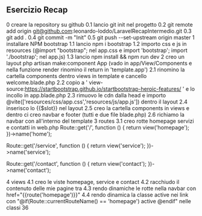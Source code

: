 ## Esercizio Recap

0 creare la repository su github
0.1 lancio git init nel progetto
0.2 git remote add origin git@github.com:leonardo-loddo/LaravelRecapIntermedio.git
0.3 git add .
0.4 git commit -m "Init"
0.5 git push --set-upstream origin master
1 installare NPM bootstrap
1.1 lancio npm i bootstrap
1.2 importo css e js in resources (@import "bootstrap"; nel app.css e import 'bootstrap';
import './bootstrap'; nel app.js)
1.3 lancio npm install && npm run dev
2 creo un layout php artisan make:component App (vado in app/View/Components e nella funzione render rinomino il return in 'template.app')
2.1 rinomino la cartella components dentro views in template e cancello welcome.blade.php
2.2 copio a ' view-source:https://startbootstrap.github.io/startbootstrap-heroic-features/ ' e lo incollo in app.blade.php
2.3 rimuovo le cdn dalla head e importo @vite(['resources/css/app.css','resources/js/app.js']) dentro il layout
2.4 inserisco lo {{$slot}} nel layout
2.5 creo la cartella components in views e dentro ci creo navbar e footer (tutti e due file blade.php)
2.6 richiamo la navbar con <x-navbar /> all'interno del template
3 routes
3.1 creo rotte homepage servizi e contatti in web.php
Route::get('/', function () {
return view('homepage');
})->name('home');

Route::get('/service', function () {
return view('service');
})->name('service');

Route::get('/contact', function () {
return view('contact');
})->name('contact');

4 views
4.1 creo le viste homepage, service e contact
4.2 racchiudo il contenuto delle mie pagine tra <x-app> </x-app>
4.3 rendo dinamiche le rotte nella navbar con href="{{route('homepage')}}"
4.4 rendo dinamica la classe active nei link con "@if(Route::currentRouteName() == 'homepage') active @endif" nelle classi
36
